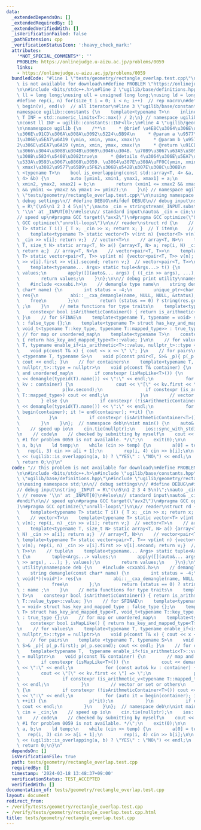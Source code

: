 ```yaml
---
data:
  _extendedDependsOn: []
  _extendedRequiredBy: []
  _extendedVerifiedWith: []
  _isVerificationFailed: false
  _pathExtension: cpp
  _verificationStatusIcon: ':heavy_check_mark:'
  attributes:
    '*NOT_SPECIAL_COMMENTS*': ''
    PROBLEM: https://onlinejudge.u-aizu.ac.jp/problems/0059
    links:
    - https://onlinejudge.u-aizu.ac.jp/problems/0059
  bundledCode: "#line 1 \"tests/geometry/rectangle_overlap.test.cpp\"\n// this problem\
    \ is not available for download\n#define PROBLEM \"https://onlinejudge.u-aizu.ac.jp/problems/0059\"\
    \n\n#include <bits/stdc++.h>\n#line 2 \"ugilib/base/definitions.hpp\"\n\nusing\
    \ ll = long long;\nusing ull = unsigned long long;\nusing ld = long double;\n\
    #define rep(i, n) for(size_t i = 0; i < n; i++)  // rep macro\n#define all(v)\
    \ begin(v), end(v)  // all iterator\n#line 3 \"ugilib/base/constants.hpp\"\n\n\
    namespace ugilib::constants {\n    template<typename T>\n    inline constexpr\
    \ T INF = std::numeric_limits<T>::max() / 2;\n} // namespace ugilib::constants\n\
    \nconst ll INF = ugilib::constants::INF<ll>;\n#line 4 \"ugilib/geometry/rectangle_overlap.hpp\"\
    \n\nnamespace ugilib {\n    /**\n     * @brief \u4E8C\u3064\u306E\u9577\u65B9\u5F62\
    \u306E\u91CD\u306A\u308A\u3092\u5224\u5B9A\n     * @param a \u9577\u65B9\u5F62\
    1\u306E\u5EA7\u6A19 (ymin, xmin, ymax, xmax)\n     * @param b \u9577\u65B9\u5F62\
    2\u306E\u5EA7\u6A19 (ymin, xmin, ymax, xmax)\n     * @return \u91CD\u306A\u3063\
    \u3066\u3044\u308B\u304B\u3069\u3046\u304B. \u70B9\u3067\u63A5\u3057\u3066\u3044\
    \u308B\u5834\u5408\u3082true\n     * @details 4\u3064\u306E\u5EA7\u6A19\u306F\u9589\
    \u533A\u9593\u3067\u8868\u3059. \u3064\u307E\u308A\uFF0C(ymin, xmin)\u3082(ymax,\
    \ xmax)\u3082\u9577\u65B9\u5F62\u306B\u542B\u307E\u308C\u308B\n    */\n    template\
    \ <typename T>\n    bool is_overlapping(const std::array<T, 4> &a, const std::array<T,\
    \ 4> &b) {\n        auto [ymin1, xmin1, ymax1, xmax1] = a;\n        auto [ymin2,\
    \ xmin2, ymax2, xmax2] = b;\n        return (xmin1 <= xmax2 && xmax1 >= xmin2\
    \ && ymin1 <= ymax2 && ymax1 >= ymin2);\n    }\n} // namespace ugilib\n#line 8\
    \ \"tests/geometry/rectangle_overlap.test.cpp\"\n\nusing namespace std;\n\n//\
    \ debug settings\n// #define DEBUG\n#ifdef DEBUG\n// debug input\nstring _INPUT\
    \ = R\"(\n5\n1 2 3 4 5\n)\";\nauto _cin = stringstream(_INPUT.substr(1)); // remove\
    \ '\\n' at _INPUT[0]\n#else\n// standard input\nauto& _cin = cin;\n#endif\n\n\
    // speed up\n#pragma GCC target(\"avx2\")\n#pragma GCC optimize(\"O3\")\n#pragma\
    \ GCC optimize(\"unroll-loops\")\n\n// reader\nstruct rd {\n    // T\n    template<typename\
    \ T> static T i() { T x; _cin >> x; return x; }  // T item\n    // vector<T>\n\
    \    template<typename T> static vector<T> v(int n) {vector<T> v(n); rep(i, n)\
    \ _cin >> v[i]; return v;}  // vector<T>\n    // array<T, N>\n    template<typename\
    \ T, size_t N> static array<T, N> a() {array<T, N> a; rep(i, N) _cin >> a[i];\
    \ return a;}  // array<T, N>\n    // vector<pair<T, T>>\n    template<typename\
    \ T> static vector<pair<T, T>> vp(int n) {vector<pair<T, T>> v(n); rep(i, n) _cin\
    \ >> v[i].first >> v[i].second; return v;}  // vector<pair<T, T>>\n    // tuple\n\
    \    template<typename... Args> static tuple<Args...> t() {\n        tuple<Args...>\
    \ values;\n        apply([](auto&... args) { ((_cin >> args), ...); }, values);\n\
    \        return values;\n    }\n};\n\n// debug print utility\nnamespace deb {\n\
    \    #include <cxxabi.h>\n    // demangle type name\n    string demangle(const\
    \ char* name) {\n        int status = -4;\n        unique_ptr<char, void(*)(void*)>\
    \ res{\n            abi::__cxa_demangle(name, NULL, NULL, &status),\n        \
    \    free\n        };\n        return (status == 0) ? string(res.get()) : name\
    \ ;\n    }\n    // meta functions for type traits\n    template<typename T>\n\
    \    constexpr bool isArithmeticContainer() { return is_arithmetic<typename T::value_type>::value;\
    \ }\n    // for SFINAE\n    template<typename T, typename = void> struct has_key_and_mapped_type\
    \ : false_type {};\n    template<typename T> struct has_key_and_mapped_type<T,\
    \ void_t<typename T::key_type, typename T::mapped_type>> : true_type {};\n   \
    \ // for map or unordered_map\n    template<typename T>\n    constexpr bool isMapLike()\
    \ { return has_key_and_mapped_type<T>::value; }\n\n    // for values\n    template<typename\
    \ T, typename enable_if<is_arithmetic<T>::value, nullptr_t>::type = nullptr>\n\
    \    void p(const T& x) { cout << x << \" \"; }\n    // for pairs\n    template\
    \ <typename T, typename S>\n    void p(const pair<T, S>& _p){ p(_p.first); p(_p.second);\
    \ cout << endl; }\n    // for containers\n    template<typename T,  typename enable_if<!is_arithmetic<T>::value,\
    \ nullptr_t>::type = nullptr>\n    void p(const T& container) {\n        // map\
    \ and unordered_map\n        if constexpr (isMapLike<T>()) {\n            cout\
    \ << demangle(typeid(T).name()) << \":\" << endl;\n            for (const auto&\
    \ kv : container) {\n                cout << \"[\" << kv.first << \"] => \";\n\
    \                p(kv.second);\n                if constexpr (is_arithmetic_v<typename\
    \ T::mapped_type>) cout << endl;\n            }\n        // vector or set or others\n\
    \        } else {\n            if constexpr (!isArithmeticContainer<T>()) cout\
    \ << demangle(typeid(T).name()) << \":\" << endl;\n            for (auto it =\
    \ begin(container); it != end(container); ++it) {\n                p(*it);\n \
    \           }\n            if constexpr (isArithmeticContainer<T>()) cout << endl;\n\
    \        }\n    }\n};  // namespace deb\n\nint main() {\n    auto& cin = _cin;\n\
    \    // speed up io\n    cin.tie(nullptr);\n    ios::sync_with_stdio(false);\n\
    \n    // code\n    // checked by submitting by myself\n    cout << \"/* Test case\
    \ #1 for problem 0059 is not available. */\";\n    exit(0);\n\n    array<ld, 4>\
    \ a, b;\n    ld temp;\n    while (cin >> temp) {\n        a[0] = temp;\n     \
    \   rep(i, 3) cin >> a[i + 1];\n        rep(i, 4) cin >> b[i];\n\n        cout\
    \ << (ugilib::is_overlapping(a, b) ? \"YES\" : \"NO\") << endl;\n    }\n\n   \
    \ return 0;\n}\n"
  code: "// this problem is not available for download\n#define PROBLEM \"https://onlinejudge.u-aizu.ac.jp/problems/0059\"\
    \n\n#include <bits/stdc++.h>\n#include \"ugilib/base/constants.hpp\"\n#include\
    \ \"ugilib/base/definitions.hpp\"\n#include \"ugilib/geometry/rectangle_overlap.hpp\"\
    \n\nusing namespace std;\n\n// debug settings\n// #define DEBUG\n#ifdef DEBUG\n\
    // debug input\nstring _INPUT = R\"(\n5\n1 2 3 4 5\n)\";\nauto _cin = stringstream(_INPUT.substr(1));\
    \ // remove '\\n' at _INPUT[0]\n#else\n// standard input\nauto& _cin = cin;\n\
    #endif\n\n// speed up\n#pragma GCC target(\"avx2\")\n#pragma GCC optimize(\"O3\"\
    )\n#pragma GCC optimize(\"unroll-loops\")\n\n// reader\nstruct rd {\n    // T\n\
    \    template<typename T> static T i() { T x; _cin >> x; return x; }  // T item\n\
    \    // vector<T>\n    template<typename T> static vector<T> v(int n) {vector<T>\
    \ v(n); rep(i, n) _cin >> v[i]; return v;}  // vector<T>\n    // array<T, N>\n\
    \    template<typename T, size_t N> static array<T, N> a() {array<T, N> a; rep(i,\
    \ N) _cin >> a[i]; return a;}  // array<T, N>\n    // vector<pair<T, T>>\n   \
    \ template<typename T> static vector<pair<T, T>> vp(int n) {vector<pair<T, T>>\
    \ v(n); rep(i, n) _cin >> v[i].first >> v[i].second; return v;}  // vector<pair<T,\
    \ T>>\n    // tuple\n    template<typename... Args> static tuple<Args...> t()\
    \ {\n        tuple<Args...> values;\n        apply([](auto&... args) { ((_cin\
    \ >> args), ...); }, values);\n        return values;\n    }\n};\n\n// debug print\
    \ utility\nnamespace deb {\n    #include <cxxabi.h>\n    // demangle type name\n\
    \    string demangle(const char* name) {\n        int status = -4;\n        unique_ptr<char,\
    \ void(*)(void*)> res{\n            abi::__cxa_demangle(name, NULL, NULL, &status),\n\
    \            free\n        };\n        return (status == 0) ? string(res.get())\
    \ : name ;\n    }\n    // meta functions for type traits\n    template<typename\
    \ T>\n    constexpr bool isArithmeticContainer() { return is_arithmetic<typename\
    \ T::value_type>::value; }\n    // for SFINAE\n    template<typename T, typename\
    \ = void> struct has_key_and_mapped_type : false_type {};\n    template<typename\
    \ T> struct has_key_and_mapped_type<T, void_t<typename T::key_type, typename T::mapped_type>>\
    \ : true_type {};\n    // for map or unordered_map\n    template<typename T>\n\
    \    constexpr bool isMapLike() { return has_key_and_mapped_type<T>::value; }\n\
    \n    // for values\n    template<typename T, typename enable_if<is_arithmetic<T>::value,\
    \ nullptr_t>::type = nullptr>\n    void p(const T& x) { cout << x << \" \"; }\n\
    \    // for pairs\n    template <typename T, typename S>\n    void p(const pair<T,\
    \ S>& _p){ p(_p.first); p(_p.second); cout << endl; }\n    // for containers\n\
    \    template<typename T,  typename enable_if<!is_arithmetic<T>::value, nullptr_t>::type\
    \ = nullptr>\n    void p(const T& container) {\n        // map and unordered_map\n\
    \        if constexpr (isMapLike<T>()) {\n            cout << demangle(typeid(T).name())\
    \ << \":\" << endl;\n            for (const auto& kv : container) {\n        \
    \        cout << \"[\" << kv.first << \"] => \";\n                p(kv.second);\n\
    \                if constexpr (is_arithmetic_v<typename T::mapped_type>) cout\
    \ << endl;\n            }\n        // vector or set or others\n        } else\
    \ {\n            if constexpr (!isArithmeticContainer<T>()) cout << demangle(typeid(T).name())\
    \ << \":\" << endl;\n            for (auto it = begin(container); it != end(container);\
    \ ++it) {\n                p(*it);\n            }\n            if constexpr (isArithmeticContainer<T>())\
    \ cout << endl;\n        }\n    }\n};  // namespace deb\n\nint main() {\n    auto&\
    \ cin = _cin;\n    // speed up io\n    cin.tie(nullptr);\n    ios::sync_with_stdio(false);\n\
    \n    // code\n    // checked by submitting by myself\n    cout << \"/* Test case\
    \ #1 for problem 0059 is not available. */\";\n    exit(0);\n\n    array<ld, 4>\
    \ a, b;\n    ld temp;\n    while (cin >> temp) {\n        a[0] = temp;\n     \
    \   rep(i, 3) cin >> a[i + 1];\n        rep(i, 4) cin >> b[i];\n\n        cout\
    \ << (ugilib::is_overlapping(a, b) ? \"YES\" : \"NO\") << endl;\n    }\n\n   \
    \ return 0;\n}\n"
  dependsOn: []
  isVerificationFile: true
  path: tests/geometry/rectangle_overlap.test.cpp
  requiredBy: []
  timestamp: '2024-03-18 13:48:37+09:00'
  verificationStatus: TEST_ACCEPTED
  verifiedWith: []
documentation_of: tests/geometry/rectangle_overlap.test.cpp
layout: document
redirect_from:
- /verify/tests/geometry/rectangle_overlap.test.cpp
- /verify/tests/geometry/rectangle_overlap.test.cpp.html
title: tests/geometry/rectangle_overlap.test.cpp
---
```

